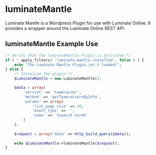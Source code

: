 # luminateMantle
Luminate Mantle is a Wordpress Plugin for use with Luminate Online. It provides a wrapper around the Luminate Online REST API.

luminateMantle Example Use
-------------------

```  php
/* Verify that the luminateMantle Plugin is activated */
if ( ! apply_filters( 'luminate-mantle-installed', false ) ) {
	echo "The Luminate Mantle Plugin isn't loaded!";
} else {
	/* Initalize the plugin */
	$LuminateMantle = new LuminateMantle();

	$data = array(
		'servlet' => 'teamraiser',
		'method' => 'getTeamraisersByInfo',
		'params' => array(
			'list_page_size' => 10,
			'event_type' => '',
			'name' => '%search term%'
		)
	);
                        
	$request = array('data' => http_build_query($data));
                        
	echo $LuminateMantle->luminateMantle($request);
}
```